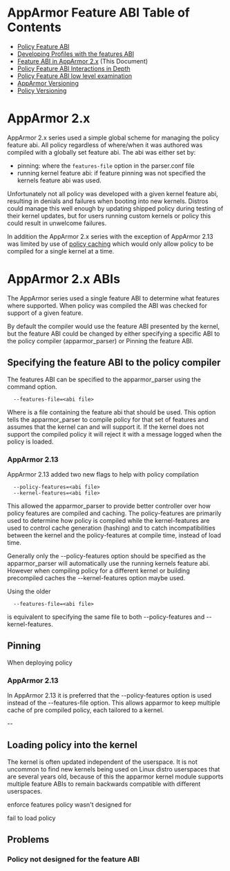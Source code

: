 # AppArmor Feature ABI Table of Contents
 - [Policy Feature ABI](AppArmorpolicyfeaturesabi)
 - [Developing Profiles with the features ABI](AppArmorpolicyfeaturesDev)
 - [Feature ABI in AppArmor 2.x](AppArmor2FeatureABI) (This Document)
 - [Policy Feature ABI Interactions in Depth](AppArmorFeatureABIinteractions)
 - [Policy Feature ABI low level examination](AppArmorFeatureABI)
 - [AppArmor Versioning](Apparmorversioning)
 - [Policy Versioning](AppArmorpolicyversioning)

# AppArmor 2.x

AppArmor 2.x series used a simple global scheme for managing the policy feature abi. All policy regardless of where/when it was authored was compiled with a globally set feature abi. The abi was either set by:
- pinning: where the ```features-file``` option in the parser.conf file
- running kernel feature abi: if feature pinning was not specified the kernels feature abi was used.

Unfortunately not all policy was developed with a given kernel feature abi, resulting in denials and failures when booting into new kernels. Distros could manage this well enough by updating shipped policy during testing of their kernel updates, but for users running custom kernels or policy this could result in unwelcome failures.

In addition the AppArmor 2.x series with the exception of AppArmor 2.13 was limited by use of [policy caching](Apparmorpolicycache) which would only allow policy to be compiled for a single kernel at a time.

# AppArmor 2.x ABIs

The AppArmor series used a single feature ABI to determine what features where supported. When policy was compiled the ABI was checked for support of a given feature.

By default the compiler would use the feature ABI presented by the kernel, but the feature ABI could be changed by either specifying a specific ABI to the policy compiler (apparmor_parser) or Pinning the feature ABI.

## Specifying the feature ABI to the policy compiler

The features ABI can be specified to the apparmor_parser using the command option. 

```
  --features-file=<abi file>
```

Where <abi file> is a file containing the feature abi that should be used. This option tells the apparmor_parser to compile policy for that set of features and assumes that the kernel can and will support it. If the kernel does not support the compiled policy it will reject it with a message logged when the policy is loaded.

### AppArmor 2.13

AppArmor 2.13 added two new flags to help with policy compilation

```
  --policy-features=<abi file>
  --kernel-features=<abi file>
```

This allowed the apparmor_parser to provide better controller over how policy features are compiled and caching. The policy-features are primarily used to determine how policy is compiled while the kernel-features are used to control cache generation (hashing) and to catch incompatibilities between the kernel and the policy-features at compile time, instead of load time.

Generally only the --policy-features option should be specified as the apparmor_parser will automatically use the running kernels feature abi. However when compiling policy for a different kernel or building precompiled caches the --kernel-features option maybe used.

Using the older

```
  --features-file=<abi file>
```
is equivalent to specifying the same file to both --policy-features and --kernel-features.


## Pinning

When deploying policy


### AppArmor 2.13

In AppArmor 2.13 it is preferred that the --policy-features option is used instead of the --features-file option. This allows apparmor to keep multiple cache of pre compiled policy, each tailored to a kernel.


--
## Loading policy into the kernel

The kernel is often updated independent of the userspace. It is not uncommon to find new kernels being used on Linux distro userspaces that are several years old, because of this the apparmor kernel module supports multiple feature ABIs to remain backwards compatible with different userspaces.


enforce features policy wasn't designed for

fail to load policy


## Problems

### Policy not designed for the feature ABI
